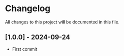 # Changelog
All changes to this project will be documented in this file.

## [1.0.0] - 2024-09-24
- First commit
